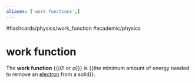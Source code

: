 ```yaml
---
aliases: ['work functions',]
---
```


#flashcards/physics/work_function #academic/physics

# work function

The __work function__ {{($\Phi$ or $\varphi$)}} is {{the minimum amount of energy needed to remove an [electron](electron.md) from a solid}}. <!--SR:!2022-12-23,17,290!2023-01-17,28,250-->
